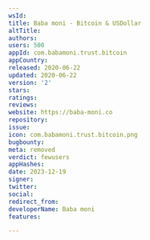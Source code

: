 ```yaml
---
wsId: 
title: Baba moni - Bitcoin & USDollar
altTitle: 
authors: 
users: 500
appId: com.babamoni.trust.bitcoin
appCountry: 
released: 2020-06-22
updated: 2020-06-22
version: '2'
stars: 
ratings: 
reviews: 
website: https://baba-moni.co
repository: 
issue: 
icon: com.babamoni.trust.bitcoin.png
bugbounty: 
meta: removed
verdict: fewusers
appHashes: 
date: 2023-12-19
signer: 
twitter: 
social: 
redirect_from: 
developerName: Baba moni
features: 

---
```


